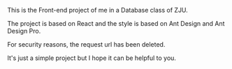 This is the Front-end project of me in a Database class of ZJU.

The project is based on React and the style is based on Ant Design and Ant Design Pro.

For security reasons, the request url has been deleted.

It's just a simple project but I hope it can be helpful to you.
